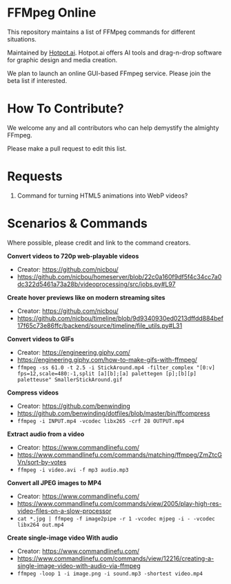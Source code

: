 # FFMpeg Online
This repository maintains a list of FFMpeg commands for different situations.

Maintained by <a href="https://hotpot.ai?s=ffmpeg-online">Hotpot.ai</a>. Hotpot.ai offers AI tools and drag-n-drop software for graphic design and media creation.

We plan to launch an online GUI-based FFmpeg service. Please join the beta list if interested.

# How To Contribute?
We welcome any and all contributors who can help demystify the almighty FFmpeg.

Please make a pull request to edit this list.


# Requests
1. Command for turning HTML5 animations into WebP videos?

# Scenarios & Commands
Where possible, please credit and link to the command creators.

**Convert videos to 720p web-playable videos**
* Creator: https://github.com/nicbou/
* https://github.com/nicbou/homeserver/blob/22c0a160f9df5f4c34cc7a0dc322d5461a73a28b/videoprocessing/src/jobs.py#L97

**Create hover previews like on modern streaming sites**
* Creator: https://github.com/nicbou/
* https://github.com/nicbou/timeline/blob/9d9340930ed0213dffdd884bef17f65c73e86ffc/backend/source/timeline/file_utils.py#L31

**Convert videos to GIFs**
* Creator: https://engineering.giphy.com/
* https://engineering.giphy.com/how-to-make-gifs-with-ffmpeg/
* `ffmpeg -ss 61.0 -t 2.5 -i StickAround.mp4 -filter_complex "[0:v] fps=12,scale=480:-1,split [a][b];[a] palettegen [p];[b][p] paletteuse" SmallerStickAround.gif`

**Compress videos**
* Creator: https://github.com/benwinding
* https://github.com/benwinding/dotfiles/blob/master/bin/ffcompress
* `ffmpeg -i INPUT.mp4 -vcodec libx265 -crf 28 OUTPUT.mp4`

**Extract audio from a video**
* Creator: https://www.commandlinefu.com/
* https://www.commandlinefu.com/commands/matching/ffmpeg/ZmZtcGVn/sort-by-votes
* `ffmpeg -i video.avi -f mp3 audio.mp3`

**Convert all JPEG images to MP4**
* Creator: https://www.commandlinefu.com/
* https://www.commandlinefu.com/commands/view/2005/play-high-res-video-files-on-a-slow-processor
* `cat *.jpg | ffmpeg -f image2pipe -r 1 -vcodec mjpeg -i - -vcodec libx264 out.mp4`

**Create single-image video With audio**
* Creator: https://www.commandlinefu.com/
* https://www.commandlinefu.com/commands/view/12216/creating-a-single-image-video-with-audio-via-ffmpeg
* `ffmpeg -loop 1 -i image.png -i sound.mp3 -shortest video.mp4`
